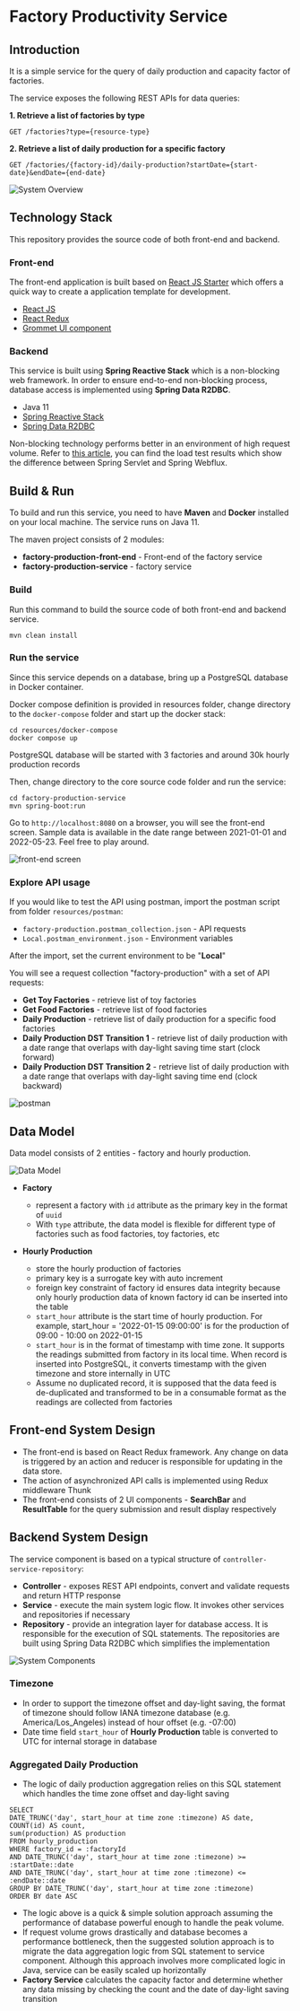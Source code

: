
# Factory Productivity Service

## Introduction
It is a simple service for the query of daily production and capacity factor of factories.

The service exposes the following REST APIs for data queries:

**1. Retrieve a list of factories by type**

`GET /factories?type={resource-type}`

**2. Retrieve a list of daily production for a specific factory** 

`GET /factories/{factory-id}/daily-production?startDate={start-date}&endDate={end-date}`

![System Overview](./resources/diagrams/system_overview.png)

## Technology Stack
This repository provides the source code of both front-end and backend.
### Front-end
The front-end application is built based on [React JS Starter](https://create-react-app.dev/) which offers a quick way to create a application template for development.
- [React JS](https://reactjs.org/)
- [React Redux](https://react-redux.js.org/)
- [Grommet UI component](https://www.grommet.io/)

### Backend
This service is built using **Spring Reactive Stack** which is a non-blocking web framework. In order to ensure end-to-end non-blocking process, database access is implemented using **Spring Data R2DBC**.
- Java 11
- [Spring Reactive Stack](https://spring.io/reactive)
- [Spring Data R2DBC](https://spring.io/projects/spring-data-r2dbc)

Non-blocking technology performs better in an environment of high request volume. Refer to [this article](https://blog.devgenius.io/is-spring-webflux-a-myth-4526c2f92413), you can find the load test results which show the difference between Spring Servlet and Spring Webflux.

## Build & Run
To build and run this service, you need to have **Maven** and **Docker** installed on your local machine. The service runs on Java 11.

The maven project consists of 2 modules:
- **factory-production-front-end** - Front-end of the factory service
- **factory-production-service** - factory service

### Build
Run this command to build the source code of both front-end and backend service.
```shell
mvn clean install
```

### Run the service
Since this service depends on a database, bring up a PostgreSQL database in Docker container. 

Docker compose definition is provided in resources folder, change directory to the `docker-compose` folder and start up the docker stack:
```shell
cd resources/docker-compose
docker compose up
```

PostgreSQL database will be started with 3 factories and around 30k hourly production records 

Then, change directory to the core source code folder and run the service:
```shell
cd factory-production-service
mvn spring-boot:run
```

Go to `http://localhost:8080` on a browser, you will see the front-end screen. Sample data is available in the date range between 2021-01-01 and 2022-05-23. Feel free to play around. 

![front-end screen](./resources/diagrams/front_end.png)


### Explore API usage
If you would like to test the API using postman, import the postman script from folder `resources/postman`:
- `factory-production.postman_collection.json` - API requests
- `Local.postman_environment.json` - Environment variables

After the import, set the current environment to be "**Local**" 

You will see a request collection "factory-production" with a set of API requests:
- **Get Toy Factories** - retrieve list of toy factories
- **Get Food Factories** - retrieve list of food factories
- **Daily Production** - retrieve list of daily production for a specific food factories
- **Daily Production DST Transition 1** - retrieve list of daily production with a date range that overlaps with day-light saving time start (clock forward)
- **Daily Production DST Transition 2** - retrieve list of daily production with a date range that overlaps with day-light saving time end (clock backward)

![postman](./resources/diagrams/postman.png)

## Data Model
Data model consists of 2 entities - factory and hourly production.

![Data Model](./resources/diagrams/data_model.png)
- **Factory**
  - represent a factory with `id` attribute as the primary key in the format of `uuid` 
  - With `type` attribute, the data model is flexible for different type of factories such as food factories, toy factories, etc

- **Hourly Production** 
  - store the hourly production of factories
  - primary key is a surrogate key with auto increment
  - foreign key constraint of factory id ensures data integrity because only hourly production data of known factory id can be inserted into the table
  - `start_hour` attribute is the start time of hourly production. For example, start_hour = '2022-01-15 09:00:00' is for the production of 09:00 - 10:00 on 2022-01-15
  - `start_hour` is in the format of timestamp with time zone. It supports the readings submitted from factory in its local time. When record is inserted into PostgreSQL, it converts timestamp with the given timezone and store internally in UTC
  - Assume no duplicated record, it is supposed that the data feed is de-duplicated and transformed to be in a consumable format as the readings are collected from factories

## Front-end System Design
- The front-end is based on React Redux framework. Any change on data is triggered by an action and reducer is responsible for updating in the data store.
- The action of asynchronized API calls is implemented using Redux middleware Thunk
- The front-end consists of 2 UI components - **SearchBar** and **ResultTable** for the query submission and result display respectively 

## Backend System Design
The service component is based on a typical structure of `controller-service-repository`:
- **Controller** - exposes REST API endpoints, convert and validate requests and return HTTP response
- **Service** - execute the main system logic flow. It invokes other services and repositories if necessary
- **Repository** - provide an integration layer for database access. It is responsible for the execution of SQL statements. The repositories are built using Spring Data R2DBC which simplifies the implementation  

![System Components](./resources/diagrams/system_components.png)

### Timezone
- In order to support the timezone offset and day-light saving, the format of timezone should follow IANA timezone database (e.g. America/Los_Angeles) instead of hour offset (e.g. -07:00)
- Date time field `start_hour` of **Hourly Production** table is converted to UTC for internal storage in database

### Aggregated Daily Production
- The logic of daily production aggregation relies on this SQL statement which handles the time zone offset and day-light saving
```roomsql
SELECT 
DATE_TRUNC('day', start_hour at time zone :timezone) AS date,
COUNT(id) AS count,
sum(production) AS production
FROM hourly_production 
WHERE factory_id = :factoryId 
AND DATE_TRUNC('day', start_hour at time zone :timezone) >= :startDate::date 
AND DATE_TRUNC('day', start_hour at time zone :timezone) <= :endDate::date 
GROUP BY DATE_TRUNC('day', start_hour at time zone :timezone)
ORDER BY date ASC
```
- The logic above is a quick & simple solution approach assuming the performance of database powerful enough to handle the peak volume. 
- If request volume grows drastically and database becomes a performance bottleneck, then the suggested solution approach is to migrate the data aggregation logic from SQL statement to service component. Although this approach involves more complicated logic in Java, service can be easily scaled up horizontally
- **Factory Service** calculates the capacity factor and determine whether any data missing by checking the count and the date of day-light saving transition





